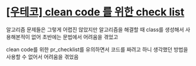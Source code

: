 # [[우테코] clean code 를 위한 check list](https://velog.io/@jinlee/%EC%9A%B0%ED%85%8C%EC%BD%94-clean-code-%EB%A5%BC-%EC%9C%84%ED%95%9C-check-list)

알고리즘 문제들은 그렇게 어렵진 않았지만
알고리즘을 해결할 때 class를 생성해서 사용해본적이 없어 초반에는 문법에서 어려움을 겪었고

clean code를 위한 pr_checklist를 유의하면서 코드를 짜려고 하니 생각했던 방법을 사용할 수 없어서 어려움을 겪었음